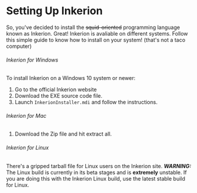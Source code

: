 # Setting Up Inkerion
So, you've decided to install the ~~squid-oriented~~ programming language known as Inkerion. Great!
Inkerion is avaliable on different systems. Follow this simple guide to know how to install on your system! (that's not a taco computer)
###### Inkerion for Windows
To install Inkerion on a Windows 10 system or newer:
1. Go to the official Inkerion website
2. Download the EXE source code file.
3. Launch `InkerionInstaller.mdi` and follow the instructions.
###### Inkerion for Mac
1. Download the Zip file and hit extract all.
###### Inkerion for Linux
There's a gripped tarball file for Linux users on the Inkerion site.
**_WARNING:_** The Linux build is currently in its beta stages and is **__extremely__** unstable. If you are doing this with the Inkerion Linux build, use the latest stable build for Linux.
